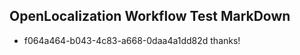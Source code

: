 ## OpenLocalization Workflow Test MarkDown
* f064a464-b043-4c83-a668-0daa4a1dd82d 
thanks!<!--HONumber=Mar16_HO3-->
